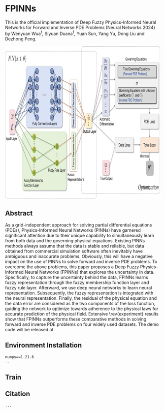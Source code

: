 # FPINNs

This is the official implementation of Deep Fuzzy Physics-Informed Neural Networks for Forward and Inverse PDE Problems
 (Neural Networks 2024) by Wenyuan Wua<sup>1</sup>, Siyuan Duana<sup>1</sup>, Yuan Sun, Yang Yu, Dong Liu and Dezhong Peng.

<p align="center">
<img src="https://github.com/siyuancncd/FPINNs/blob/main/FPINN.png" width="850" height="500">
</p>

## Abstract
As a grid-independent approach for solving partial differential equations (PDEs), Physics-Informed Neural Networks (PINNs) have garnered significant attention due to their unique capability to simultaneously learn from both data and the governing physical equations. Existing PINNs methods always assume that the data is stable and reliable, but data obtained from commercial simulation software often inevitably have ambiguous and inaccurate problems. Obviously, this will have a negative impact on the use of PINNs to solve forward and inverse PDE problems. To overcome the above problems, this paper proposes a Deep Fuzzy Physics-Informed Neural Networks (FPINNs) that explores the uncertainty in data. Specifically, to capture the uncertainty behind the data, FPINNs learns fuzzy representation through the fuzzy membership function layer and fuzzy rule layer. Afterward, we use deep neural networks to learn neural representation. Subsequently, the fuzzy representation is integrated with the neural representation. Finally, the residual of the physical equation and the data error are considered as the two components of the loss function, guiding the network to optimize towards adherence to the physical laws for accurate prediction of the physical field. Extensive \rev{experiment} results show that FPINNs outperforms these comparative methods in solving forward and inverse PDE problems on four widely used datasets. The demo code will be released at 

## Environment Installation
```
numpy==1.21.6
..
```
## Train

## Citation
```
...
```
